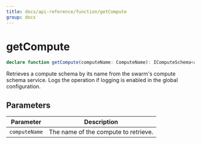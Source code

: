 ```yaml
---
title: docs/api-reference/function/getCompute
group: docs
---
```


# getCompute

```ts
declare function getCompute(computeName: ComputeName): IComputeSchema<any>;
```

Retrieves a compute schema by its name from the swarm's compute schema service.
Logs the operation if logging is enabled in the global configuration.

## Parameters

| Parameter | Description |
|-----------|-------------|
| `computeName` | The name of the compute to retrieve. |

